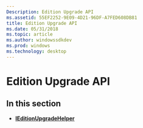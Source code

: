 ```yaml
---
Description: Edition Upgrade API
ms.assetid: 55EF2252-9E09-4D21-96DF-A7FED608DB81
title: Edition Upgrade API
ms.date: 05/31/2018
ms.topic: article
ms.author: windowssdkdev
ms.prod: windows
ms.technology: desktop
---
```


# Edition Upgrade API

## In this section

-   [**IEditionUpgradeHelper**](/windows/win32/editionupgradehelper/nn-editionupgradehelper-ieditionupgradehelper?branch=master)

 

 



